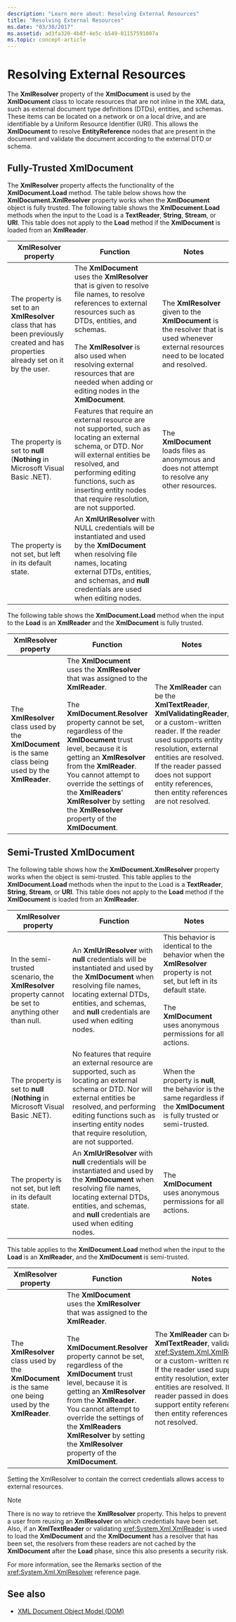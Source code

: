```yaml
---
description: "Learn more about: Resolving External Resources"
title: "Resolving External Resources"
ms.date: "03/30/2017"
ms.assetid: ad3fa320-4b8f-4e5c-b549-01157591007a
ms.topic: concept-article
---
```

# Resolving External Resources

The **XmlResolver** property of the **XmlDocument** is used by the **XmlDocument** class to locate resources that are not inline in the XML data, such as external document type definitions (DTDs), entities, and schemas. These items can be located on a network or on a local drive, and are identifiable by a Uniform Resource Identifier (URI). This allows the **XmlDocument** to resolve **EntityReference** nodes that are present in the document and validate the document according to the external DTD or schema.  
  
## Fully-Trusted XmlDocument  

 The **XmlResolver** property affects the functionality of the **XmlDocument.Load** method. The table below shows how the **XmlDocument.XmlResolver** property works when the **XmlDocument** object is fully trusted. The following table shows the **XmlDocument.Load** methods when the input to the Load is a **TextReader**, **String**, **Stream**, or **URI**. This table does not apply to the **Load** method if the **XmlDocument** is loaded from an **XmlReader**.  
  
|XmlResolver property|Function|Notes|  
|--------------------------|--------------|-----------|  
|The property is set to an **XmlResolver** class that has been previously created and has properties already set on it by the user.|The **XmlDocument** uses the **XmlResolver** that is given to resolve file names, to resolve references to external resources such as DTDs, entities, and schemas.<br /><br /> The **XmlResolver** is also used when resolving external resources that are needed when adding or editing nodes in the **XmlDocument**.|The **XmlResolver** given to the **XmlDocument** is the resolver that is used whenever external resources need to be located and resolved.|  
|The property is set to **null** (**Nothing** in Microsoft Visual Basic .NET).|Features that require an external resource are not supported, such as locating an external schema, or DTD. Nor will external entities be resolved, and performing editing functions, such as inserting entity nodes that require resolution, are not supported.|The **XmlDocument** loads files as anonymous and does not attempt to resolve any other resources.|  
|The property is not set, but left in its default state.|An **XmlUrlResolver** with NULL credentials will be instantiated and used by the **XmlDocument** when resolving file names, locating external DTDs, entities, and schemas, and **null** credentials are used when editing nodes.||  
  
 The following table shows the **XmlDocument.Load** method when the input to the **Load** is an **XmlReader** and the **XmlDocument** is fully trusted.  
  
|XmlResolver property|Function|Notes|  
|--------------------------|--------------|-----------|  
|The **XmlResolver** class used by the **XmlDocument** is the same class being used by the **XmlReader**.|The **XmlDocument** uses the **XmlResolver** that was assigned to the **XmlReader**.<br /><br /> The **XmlDocument.Resolver** property cannot be set, regardless of the **XmlDocument** trust level, because it is getting an **XmlResolver** from the **XmlReader**. You cannot attempt to override the settings of the **XmlReaders**' **XmlResolver** by setting the **XmlResolver** property of the **XmlDocument**.|The **XmlReader** can be the **XmlTextReader**, **XmlValidatingReader**, or a custom-written reader. If the reader used supports entity resolution, external entities are resolved. If the reader passed does not support entity references, then entity references are not resolved.|  
  
## Semi-Trusted XmlDocument  

 The following table shows how the **XmlDocument.XmlResolver** property works when the object is semi-trusted. This table applies to the **XmlDocument.Load** methods when the input to the Load is a **TextReader**, **String**, **Stream**, or **URI**. This table does not apply to the **Load** method if the **XmlDocument** is loaded from an **XmlReader**.  
  
|XmlResolver property|Function|Notes|  
|--------------------------|--------------|-----------|  
|In the semi-trusted scenario, the **XmlResolver** property cannot be set to anything other than null.|An **XmlUrlResolver** with **null** credentials will be instantiated and used by the **XmlDocument** when resolving file names, locating external DTDs, entities, and schemas, and **null** credentials are used when editing nodes.|This behavior is identical to the behavior when the **XmlResolver** property is not set, but left in its default state.<br /><br /> The **XmlDocument** uses anonymous permissions for all actions.|  
|The property is set to **null** (**Nothing** in Microsoft Visual Basic .NET).|No features that require an external resource are supported, such as locating an external schema or DTD. Nor will external entities be resolved, and performing editing functions such as inserting entity nodes that require resolution, are not supported.|When the property is **null**, the behavior is the same regardless if the **XmlDocument** is fully trusted or semi-trusted.|  
|The property is not set, but left in its default state.|An **XmlUrlResolver** with **null** credentials will be instantiated and used by the **XmlDocument** when resolving file names, locating external DTDs, entities, and schemas, and **null** credentials are used when editing nodes.|The **XmlDocument** uses anonymous permissions for all actions.|  
  
 This table applies to the **XmlDocument.Load** method when the input to the **Load** is an **XmlReader**, and the **XmlDocument** is semi-trusted.  
  
|XmlResolver property|Function|Notes|  
|--------------------------|--------------|-----------|  
|The **XmlResolver** class used by the **XmlDocument** is the same one being used by the **XmlReader**.|The **XmlDocument** uses the **XmlResolver** that was assigned to the **XmlReader**.<br /><br /> The **XmlDocument.Resolver** property cannot be set, regardless of the **XmlDocument** trust level, because it is getting an **XmlResolver** from the **XmlReader**. You cannot attempt to override the settings of the **XmlReaders** **XmlResolver** by setting the **XmlResolver** property of the **XmlDocument**.|The **XmlReader** can be the **XmlTextReader**, validating <xref:System.Xml.XmlReader>, or a custom-written reader. If the reader used supports entity resolution, external entities are resolved. If the reader passed in does not support entity references, then entity references are not resolved.|  
  
 Setting the XmlResolver to contain the correct credentials allows access to external resources.  
  
> [!NOTE]
> There is no way to retrieve the **XmlResolver** property. This helps to prevent a user from reusing an **XmlResolver** on which credentials have been set. Also, if an **XmlTextReader** or validating <xref:System.Xml.XmlReader> is used to load the **XmlDocument** and the **XmlDocument** has a resolver that has been set, the resolvers from these readers are not cached by the **XmlDocument** after the **Load** phase, since this also presents a security risk.  
  
 For more information, see the Remarks section of the <xref:System.Xml.XmlResolver> reference page.  
  
## See also

- [XML Document Object Model (DOM)](xml-document-object-model-dom.md)
